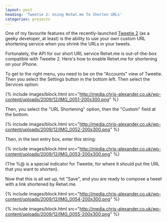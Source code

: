 ```yaml
---
layout: post
heading: 'Tweetie 2: Using Retwt.me To Shorten URLs'
categories: projects
---
```


One of my favourite features of the recently-launched [Tweetie 2](/1581) (as a geeky developer, at least) is the ability to use your own custom URL shortening service when you shrink the URLs in your tweets.

Fortunately, the API for our short URL service Retwt.me is out-of-the-box compatible with Tweetie 2. Here's how to enable Retwt.me for shortening on your iPhone.

To get to the right menu, you need to be on the "Accounts" view of Tweetie. Then you select the Settings button in the bottom left. Then select the Services option:

{% include images/block.html src="http://media.chris-alexander.co.uk/wp-content/uploads/2009/12/IMG_0051-200x300.png" %}

Then, you select the "URL Shortening" option, then the "Custom" field at the bottom.

{% include images/block.html src="http://media.chris-alexander.co.uk/wp-content/uploads/2009/12/IMG_0052-200x300.png" %}

Then, in the text entry box, enter this string:

{% include images/block.html src="http://media.chris-alexander.co.uk/wp-content/uploads/2009/12/IMG_0053-200x300.png" %}

(The %@ is a special indicator for Tweetie, for where it should put the URL that you want to shorten).

Now that this is all set up, hit "Save", and you are ready to compose a tweet with a link shortened by Retwt.me.

{% include images/block.html src="http://media.chris-alexander.co.uk/wp-content/uploads/2009/12/IMG_0054-200x300.png" %}

{% include images/block.html src="http://media.chris-alexander.co.uk/wp-content/uploads/2009/12/IMG_0055-200x300.png" %}